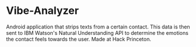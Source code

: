 # Vibe-Analyzer
Android application that strips texts from a certain contact. This data is then sent to IBM Watson's Natural Understanding API to determine the emotions the contact feels towards the user. Made at Hack Princeton.
